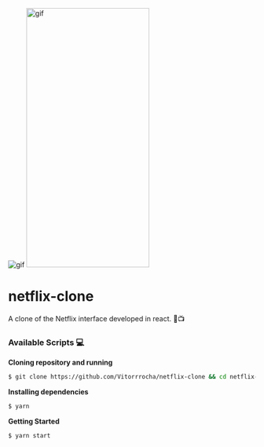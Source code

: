 <img alt="gif" src="githubAssets/webGif.gif"/>
<img alt="gif" src="githubAssets/mobileGif.gif" width="250" height="528"/>

# netflix-clone
A clone of the Netflix interface developed in react. 🍿📺

### Available Scripts 💻

**Cloning repository and running**

```bash
$ git clone https://github.com/Vitorrrocha/netflix-clone && cd netflix-clone
```

**Installing dependencies**

```bash
$ yarn
```

**Getting Started**

```bash
$ yarn start
```
